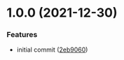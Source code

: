 # 1.0.0 (2021-12-30)


### Features

* initial commit ([2eb9060](https://github.com/vtavernier/docker-wixtoolset/commit/2eb9060edb1d046621a1c29461f528b5f84ebb9e))
